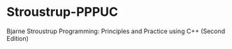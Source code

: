 # Stroustrup-PPPUC
Bjarne Stroustrup Programming: Principles and Practice using C++ (Second Edition)
